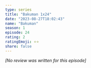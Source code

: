 ```yaml
---
type: series
title: "Bakuman 1x24"
date: "2023-08-27T18:02:43"
name: "Bakuman"
season: 1
episode: 24
rating: 2
ratingEmoji: ⭐️⭐️
share: false
---
```


*[No review was written for this episode]*
